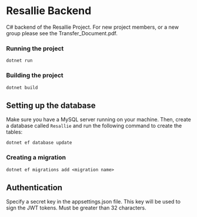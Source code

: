 # Resallie Backend

C# backend of the Resallie Project. For new project members, or a new group please see the Transfer_Document.pdf.

### Running the project

```shell
dotnet run
```

### Building the project

```shell
dotnet build
```

## Setting up the database

Make sure you have a MySQL server running on your machine. Then, create a database called `Resallie` and run the
following command to create the tables:

```shell
dotnet ef database update
```

### Creating a migration

```shell
dotnet ef migrations add <migration name>
```

## Authentication

Specify a secret key in the appsettings.json file. This key will be used to sign the JWT tokens. Must be greater than 32
characters.